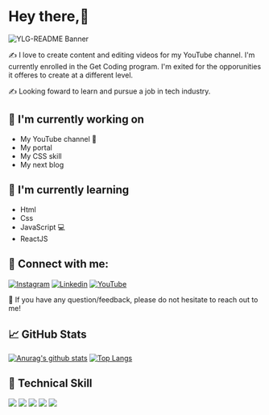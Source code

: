 # Hey there,👋
![YLG-README Banner](https://user-images.githubusercontent.com/115137407/200499463-7f36007d-b09f-45a0-adf9-4b58220024fc.png)

✍️ I love to create content and editing videos for my YouTube channel. 
I'm currently enrolled in the Get Coding program. I'm exited for the opporunities it offeres to create at a different level. 

✍️ Looking foward to learn and pursue a job in tech industry.

## 🔭 I'm currently working on
- My YouTube channel 🎥
- My portal
- My CSS skill 
- My next blog

## 🌱 I'm currently learning
- Html
- Css
- JavaScript 💻
- ReactJS

## 🤝 Connect with me: 

<a href="https://Instagram.com/yusmelylg" target="_blank"><img align="center" src="https://user-images.githubusercontent.com/115137407/200506406-e87e2156-50ae-4948-8a74-b55620c9a650.png" alt="Instagram"/></a> <a href="https://linkedin.com/in/yusmely-lozano-gonz%C3%A1lez-13b795a6" target="_blank"><img align="center" src="https://user-images.githubusercontent.com/115137407/200506407-03cf20ee-9746-4060-9ffa-4a1cc7113271.png" alt="Linkedin" /></a> <a href="https://Youtube.com/channel/UC2MEQmmCVL2eDxSyRhSEFiQ" target="_blank"><img align="center" src="https://user-images.githubusercontent.com/115137407/200506408-8a241df5-d9fb-49cb-82b8-32533ad8e127.png" alt="YouTube"/></a>

💬 If you have any question/feedback, please do not hesitate to reach out to me!

## 📈 GitHub Stats 
[![Anurag's github stats](https://github-readme-stats.vercel.app/api?username=YusmelyLG)](https://github.com/YusmelyLG)
[![Top Langs](https://github-readme-stats.vercel.app/api/top-langs/?username=YusmelyLG&layout=compact)](https://github.com/YusmelyLG)

## 💼 Technical Skill

![](https://img.shields.io/badge/Tools-Git-informational?style=flat&logo=Git&color=F05032)
![](https://img.shields.io/badge/Tools-GitHub-informational?style=flat&logo=GitHub&color=181717)
![](https://img.shields.io/badge/Code-HTML5-informational?style=flat&logo=HTML5&color=E34F26)
![](https://img.shields.io/badge/Style-CSS3-informational?style=flat&logo=CSS3&color=1572B6)
![](https://img.shields.io/badge/Code-JavaScript-informational?style=flat&logo=JavaScript&color=F7DF1E)




